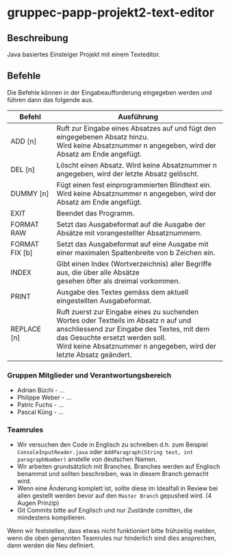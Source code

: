 # gruppec-papp-projekt2-text-editor

## Beschreibung

Java basiertes Einsteiger Projekt mit einem Texteditor. 

## Befehle

Die Befehle können in der Eingabeaufforderung eingegeben werden und führen dann das folgende aus.

|     Befehl    | Ausführung |
| ------------- | ------------- |
| ADD [n]       | Ruft zur Eingabe eines Absatzes auf und fügt den eingegebenen Absatz hinzu. <br> Wird keine Absatznummer n angegeben, wird der Absatz am Ende angefügt. |
| DEL [n]       | Löscht einen Absatz. Wird keine Absatznummer n angegeben, wird der letzte Absatz gelöscht.   |
| DUMMY [n]     | Fügt einen fest einprogrammierten Blindtext ein. <br> Wird keine Absatznummer n angegeben, wird der Absatz am Ende angefügt. |
| EXIT          | Beendet das Programm. |
| FORMAT RAW    | Setzt das Ausgabeformat auf die Ausgabe der Absätze mit vorangestellter Absatznummern.|
| FORMAT FIX [b]| Setzt das Ausgabeformat auf eine Ausgabe mit einer maximalen Spaltenbreite von b Zeichen ein.|
| INDEX         | Gibt einen Index (Wortverzeichnis) aller Begriffe aus, die über alle Absätze <br> gesehen öfter als dreimal vorkommen.|
| PRINT         | Ausgabe des Textes gemäss dem aktuell eingestellten Ausgabeformat.|
| REPLACE [n]   | Ruft zuerst zur Eingabe eines zu suchenden Wortes oder Textteils im Absatz n auf und <br> anschliessend zur Eingabe des Textes, mit dem das Gesuchte ersetzt werden soll. <br> Wird keine Absatznummer n angegeben, wird der letzte Absatz geändert.|


### Gruppen Mitglieder und Verantwortungsbereich

* Adrian Büchi - ...
* Philippe Weber - ...
* Patric Fuchs - ...
* Pascal Küng - ...


### Teamrules

* Wir versuchen den Code in Englisch zu schreiben d.h. zum Beispiel `ConsoleInputReader.java` oder `AddParagraph(String text, int paragraphNumber)` anstelle von deutschen Namen.
* Wir arbeiten grundsätzlich mit Branches. Branches werden auf Englisch benammst und sollten beschreiben, was in diesem Branch gemacht wird. 
* Wenn eine Änderung komplett ist, sollte diese im Idealfall in Review bei allen gestellt werden bevor auf den `Master Branch` gepushed wird. (4 Augen Prinzip)
* Git Commits bitte auf Englisch und nur Zustände comitten, die mindestens kompilieren.

Wenn wir feststellen, dass etwas nicht funktioniert bitte frühzeitig melden, wenn die oben genannten Teamrules nur hinderlich sind dies ansprechen, dann werden die Neu definiert.
